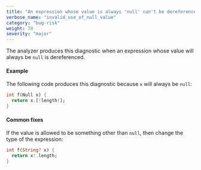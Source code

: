 ```yaml
---
title: "An expression whose value is always 'null' can't be dereferenced."
verbose_name: "invalid_use_of_null_value"
category: "bug-risk"
weight: 70
severity: "major"
---
```

The analyzer produces this diagnostic when an expression whose value will
always be `null` is dereferenced.

#### Example

The following code produces this diagnostic because `x` will always be
`null`:

```dart
int f(Null x) {
  return x.[!length!];
}
```

#### Common fixes

If the value is allowed to be something other than `null`, then change the
type of the expression:

```dart
int f(String? x) {
  return x!.length;
}
```
